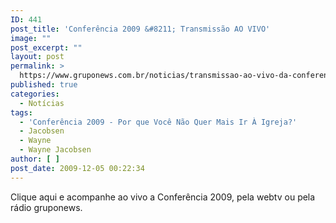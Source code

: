 ```yaml
---
ID: 441
post_title: 'Conferência 2009 &#8211; Transmissão AO VIVO'
image: ""
post_excerpt: ""
layout: post
permalink: >
  https://www.gruponews.com.br/noticias/transmissao-ao-vivo-da-conferencia-2009
published: true
categories:
  - Notícias
tags:
  - 'Conferência 2009 - Por que Você Não Quer Mais Ir À Igreja?'
  - Jacobsen
  - Wayne
  - Wayne Jacobsen
author: [ ]
post_date: 2009-12-05 00:22:34
---
```

Clique aqui e acompanhe ao vivo a Conferência 2009, pela webtv ou pela rádio gruponews.
